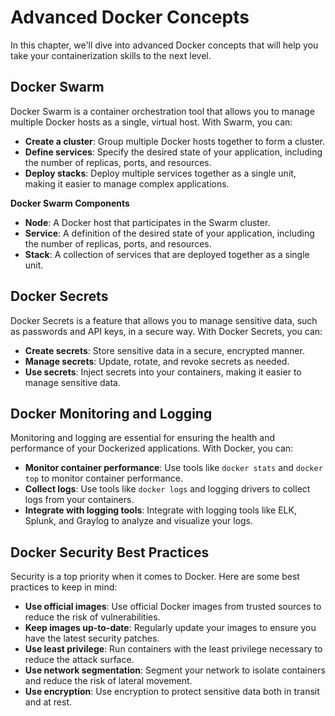 # Advanced Docker Concepts

In this chapter, we'll dive into advanced Docker concepts that will help you take your containerization skills to the next level.

## Docker Swarm

Docker Swarm is a container orchestration tool that allows you to manage multiple Docker hosts as a single, virtual host. With Swarm, you can:

- **Create a cluster**: Group multiple Docker hosts together to form a cluster.
- **Define services**: Specify the desired state of your application, including the number of replicas, ports, and resources.
- **Deploy stacks**: Deploy multiple services together as a single unit, making it easier to manage complex applications.

**Docker Swarm Components**

- **Node**: A Docker host that participates in the Swarm cluster.
- **Service**: A definition of the desired state of your application, including the number of replicas, ports, and resources.
- **Stack**: A collection of services that are deployed together as a single unit.

## Docker Secrets

Docker Secrets is a feature that allows you to manage sensitive data, such as passwords and API keys, in a secure way. With Docker Secrets, you can:

- **Create secrets**: Store sensitive data in a secure, encrypted manner.
- **Manage secrets**: Update, rotate, and revoke secrets as needed.
- **Use secrets**: Inject secrets into your containers, making it easier to manage sensitive data.

## Docker Monitoring and Logging

Monitoring and logging are essential for ensuring the health and performance of your Dockerized applications. With Docker, you can:

- **Monitor container performance**: Use tools like `docker stats` and `docker top` to monitor container performance.
- **Collect logs**: Use tools like `docker logs` and logging drivers to collect logs from your containers.
- **Integrate with logging tools**: Integrate with logging tools like ELK, Splunk, and Graylog to analyze and visualize your logs.

## Docker Security Best Practices

Security is a top priority when it comes to Docker. Here are some best practices to keep in mind:

- **Use official images**: Use official Docker images from trusted sources to reduce the risk of vulnerabilities.
- **Keep images up-to-date**: Regularly update your images to ensure you have the latest security patches.
- **Use least privilege**: Run containers with the least privilege necessary to reduce the attack surface.
- **Use network segmentation**: Segment your network to isolate containers and reduce the risk of lateral movement.
- **Use encryption**: Use encryption to protect sensitive data both in transit and at rest.
